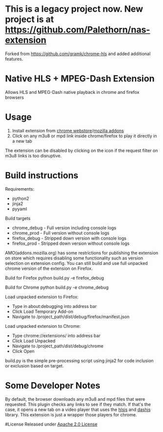 <!--
    Modifications copyright (C) 2017 David Ćavar
 -->
# This is a legacy project now. New project is at https://github.com/Palethorn/nas-extension

Forked from https://github.com/gramk/chrome-hls and added additional features.

# Native HLS + MPEG-Dash Extension

Allows HLS and MPEG-Dash native playback in chrome and firefox browsers

# Usage

1. Install extension from [chrome webstore](https://chrome.google.com/webstore/detail/native-mpeg-dash-%2B-hls-pl/cjfbmleiaobegagekpmlhmaadepdeedn)/[mozilla addons](https://addons.mozilla.org/en-US/firefox/addon/native-mpeg-dash-hls-playback/)
2. Click on any m3u8 or mpd link inside chrome/firefox to play it directly in a new tab

The extension can be disabled by clicking on the icon if the request filter on m3u8 links is too disruptive.

# Build instructions
Requirements:
 - python2
 - jinja2
 - pyyaml

Build targets
 - chrome_debug - Full version including console logs
 - chrome_prod - Full version without console logs
 - firefox_debug - Stripped down version with console logs
 - firefox_prod - Stripped down version without console logs

 AMO(addons.mozilla.org) has some restrictions for publishing the extension on store which requires disabling some functionality 
 such as version selection on extension config. 
 You can still build and use full unpacked chrome version of the extension on Firefox.

Build for Firefox
python build.py -e firefox_debug

Build for Chrome
python build.py -e chrome_debug

Load unpacked extension to Firefox:
 - Type in about:debugging into address bar
 - Click Load Temporary Add-on
 - Navigate to /project_path/dist/debug/firefox/manifest.json

Load unpacked extension to Chrome:
 - Type chrome://extensions/ into address bar
 - Click Load Unpacked
 - Navigate to /project_path/dist/debug/chrome
 - Click Open

build.py is the simple pre-processing script using jinja2 for code inclusion or exclusion based on target. 

# Some Developer Notes

By default, the browser downloads any m3u8 and mpd files that were requested. This plugin checks any links to see if
they match.
If that's the case, it opens a new tab on a video player that uses the [hlsjs][] and [dashjs][] library. This extension
is just a wrapper those players for chrome.

[hlsjs]: https://github.com/dailymotion/hls.js
[dashjs]: https://github.com/Dash-Industry-Forum/dash.js

#License
Released under [Apache 2.0 License](LICENSE)
